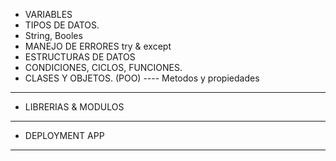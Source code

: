 
- VARIABLES
- TIPOS DE DATOS.
- String, Booles
- MANEJO DE ERRORES try  & except
- ESTRUCTURAS DE DATOS
- CONDICIONES, CICLOS, FUNCIONES.
- CLASES Y OBJETOS. (POO)
---- Metodos y propiedades
----------------------------------------------------
- LIBRERIAS & MODULOS
---------------------------

- DEPLOYMENT APP
---------